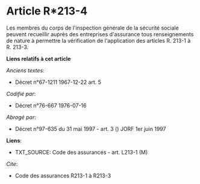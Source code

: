 # Article R*213-4

Les membres du corps de l'inspection générale de la sécurité sociale peuvent recueillir auprès des entreprises d'assurance
tous renseignements de nature à permettre la vérification de l'application des articles R. 213-1 à R. 213-3.

**Liens relatifs à cet article**

_Anciens textes_:

  - Décret n°67-1211 1967-12-22 art. 5

_Codifié par_:

  - Décret n°76-667 1976-07-16

_Abrogé par_:

  - Décret n°97-635 du 31 mai 1997 - art. 3 () JORF 1er juin 1997

**Liens**:

  - TXT_SOURCE: Code des assurances - art. L213-1 (M)

_Cite_:

  - Code des assurances R213-1 à R213-3
